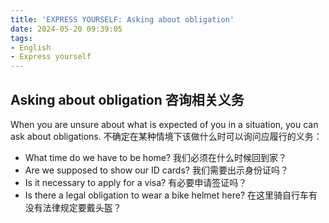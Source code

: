 ```yaml
---
title: 'EXPRESS YOURSELF: Asking about obligation'
date: 2024-05-20 09:39:05
tags:
- English
- Express yourself
---
```


## Asking about obligation 咨询相关义务
When you are unsure about what is expected of you in a situation, you can ask about obligations. 不确定在某种情境下该做什么时可以询问应履行的义务：
- What time do we have to be home? 
我们必须在什么时候回到家？
- Are we supposed to show our ID cards? 
我们需要出示身份证吗？
- Is it necessary to apply for a visa? 
有必要申请签证吗？
- Is there a legal obligation to wear a bike helmet here? 
在这里骑自行车有没有法律规定要戴头盔？
